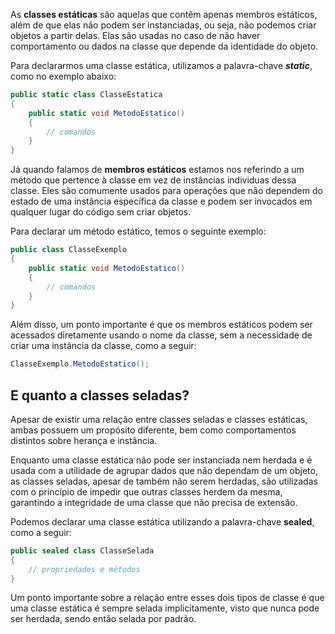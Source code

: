 
As **classes estáticas** são aquelas que contêm apenas membros estáticos, além de que elas não podem ser instanciadas, ou seja, não podemos criar objetos a partir delas. Elas são usadas no caso de não haver comportamento ou dados na classe que depende da identidade do objeto.

Para declararmos uma classe estática, utilizamos a palavra-chave ***static***, como no exemplo abaixo:

```csharp
public static class ClasseEstatica
{
	public static void MetodoEstatico()
	{
		// comandos
	}
}
```

Já quando falamos de **membros estáticos** estamos nos referindo a um método que pertence à classe em vez de instâncias individuas dessa classe. Eles são comumente usados para operações que não dependem do estado de uma instância específica da classe e podem ser invocados em qualquer lugar do código sem criar objetos.

Para declarar um método estático, temos o seguinte exemplo:

```csharp
public class ClasseExemplo
{
	public static void MetodoEstatico()
	{
		// comandos
	}
}
```

Além disso, um ponto importante é que os membros estáticos podem ser acessados diretamente usando o nome da classe, sem a necessidade de criar uma instância da classe, como a seguir:

```csharp
ClasseExemplo.MetodoEstatico();
```


## E quanto a classes seladas?

Apesar de existir uma relação entre classes seladas e classes estáticas, ambas possuem um propósito diferente, bem como comportamentos distintos sobre herança e instância.

Enquanto uma classe estática não pode ser instanciada nem herdada e é usada com a utilidade de agrupar dados que não dependam de um objeto, as classes seladas, apesar de também não serem herdadas, são utilizadas com o princípio de impedir que outras classes herdem da mesma, garantindo a integridade de uma classe que não precisa de extensão.

Podemos declarar uma classe estática utilizando a palavra-chave **sealed**, como a seguir:

```csharp
public sealed class ClasseSelada
{
	// propriedades e métodos
}
```

Um ponto importante sobre a relação entre esses dois tipos de classe é que uma classe estática é sempre selada implicitamente, visto que nunca pode ser herdada, sendo então selada por padrão.

